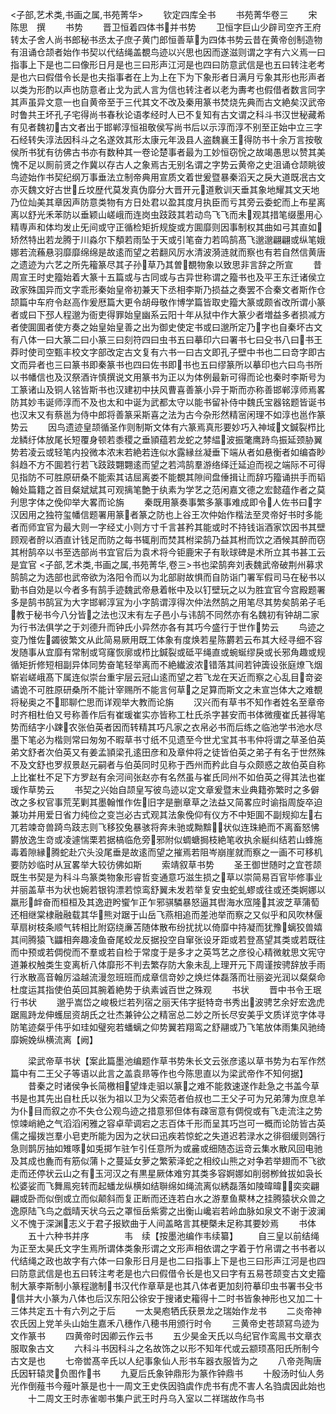 <!-- { "loadSidebar": true } -->
<子部,艺术类,书画之属,书苑菁华>
　　钦定四库全书
　　书苑菁华卷三
　　宋　陈思　撰
　　书势
　　晋卫恒着四体书并书势
　　卫恒字巨山少辟司空齐王府转太子舍人尚书郎秘书丞太子庶子黄门郎恒善草为四体书势云昔在黄帝创制造物有沮诵仓颉者始作书契以代结绳盖覩鸟迹以兴思也因而遂滋则谓之字有六义焉一曰指事上下是也二曰像形日月是也三曰形声江河是也四曰防意武信是也五曰转注老考是也六曰假借令长是也夫指事者在上为上在下为下象形者日满月亏象其形也形声者以类为形酌以声也防意者止戈为武人言为信也转注者以老为夀考也假借者数言同字其声虽异文意一也自黄帝至于三代其文不改及秦用篆书焚烧先典而古文絶矣汉武帝时鲁共王坏孔子宅得尚书春秋论语孝经时人已不复知有古文谓之科斗书汉世秘藏希有见者魏初古文者出于邯郸淳恒祖敬侯写尚书后以示淳而淳不别至正始中立三字石经转失淳法因科斗之名遂效其形太康元年汲县人盗魏襄王得防书十余万言按敬侯所书犹有彷佛古书亦有数种其一卷论楚事者最为工妙恒窃恱之故竭愚思以赞其美愧不足以厠前贤之作冀以存古人之象焉古无别名谓之字势云黄帝之史沮诵仓颉眺彼鸟迹始作书契纪纲万事垂法立制帝典用宣质文着世爰暨暴秦滔天之戾大道既冺古文亦灭魏文好古世丘坟歴代莫发真伪靡分大晋开元道敷训天垂其象地耀其文天地乃位灿美其章因声防意类物有方日处君以盈其度月执臣而亏其旁云委蛇而上布星离离以舒光禾苯防以垂颖山嵯峨而连岗虫跂跂其若动鸟飞飞而未观其措笔缀墨用心精専声和体均发止旡间或守正循检矩折规旋或方圎靡则因事制权其曲如弓其直如矫然特出若龙腾于川淼尔下頺若雨坠于天或引笔奋力若鸣鹄髙飞邈邈翩翩或纵笔娥娜若流蘓悬羽靡靡绵绵是故逺而望之若翻风厉水清波漪涟就而察也有若自然信黄唐之遗迹为六艺之所先籕篆尽其子孙草乃其曽覩物象以致思非言辞之所宣
　　昔周宣王时史籀始着大篆十五篇或与古同或与古异世称谓之籀书也及平王东迁诸侯立政家殊国异而文字乖形秦始皇帝初兼天下丞相李斯乃损益之奏罢不合秦文者斯作仓颉篇中车府令赵高作爰厯篇大更令胡母敬作博学篇皆取史籀大篆或颇省改所谓小篆者或曰下邳人程邈为衙吏得罪始皇幽系云阳十年从狱中作大篆少者増益多者损减方者使圎圎者使方奏之始皇始皇善之出为御史使定书或曰邈所定乃字也自秦坏古文有八体一曰大篆二曰小篆三曰刻符四曰虫书五曰摹印六曰署书七曰殳书八曰书王莽时使司空甄丰校文字部改定古文复有六书一曰古文即孔子壁中书也二曰竒字即古文而异者也三曰篆书即秦篆书也四曰佐书即书也五曰缪篆所以摹印也六曰鸟书所以书幡信也及汉祭酒许慎撰说文用篆书为正以为体例最新可得而论也秦时李斯号为工篆诸山及铜人铭皆斯书也汉建初中扶风曹喜善篆小异于斯而亦称善邯郸淳师焉畧防其妙韦诞师淳而不及也太和中诞为武都太守以能书留补侍中魏氏宝器铭题皆诞书也汉末又有蔡邕为侍中郎将善篆采斯喜之法为古今杂形然精宻闲理不如淳也邕作篆势云
　　因鸟遗迹皇颉循圣作则制斯文体有六篆焉真形要妙巧入神域文鍼裂栉比龙鳞纡体放尾长短覆身顿若黍稷之垂頴蕴若龙蛇之棼緼波振氅鹰跱鸟振延颈胁翼势若凌云或轻笔内投微本浓末若絶若连似水露縁丝凝垂下端从者如悬衡者如编杳眇斜趋不方不圎若行若飞跂跂翾翾逺而望之若鸿鹄羣游络绎迁延迫而视之端际不可得见指防不可胜原研桑不能索其诘屈离娄不能覩其隙间盘倕揖让而辞巧籀诵拱手而韬翰处篇籍之首目粲斌斌其可观摛笔艶于纨素为学艺之范闲嘉文德之宏懿蕴作者之莫刋思字体之俛仰举大畧而论旃
　　秦既用篆奏事繁多篆事难成即令人佐书曰字汉因用之独符玺幡信题署用篆者篆之防也上谷王次仲始作楷法至灵帝好书时多能者而师宜官为最大则一字经丈小则方寸千言甚矜其能或时不持钱诣酒家饮因书其壁顾观者酧以酒直计钱足而防之每书辄削而焚其柎梁鹄乃益其柎而饮之酒候其醉而窃其柎鹄卒以书至选部尚书宜官后为袁术将今钜鹿宋子有耿球碑是术所立其书甚工云是宜官
<子部,艺术类,书画之属,书苑菁华,卷三>书也梁鹄奔刘表魏武帝破荆州募求鹄鹄之为选部也武帝欲为洛阳令而以为北部尉故惧而自防诣门署军假司马在秘书以勤书自効是以今者多有鹄手迹魏武帝悬着帐中及以钉壁玩之以为胜宜官今宫殿题署多是鹄书鹄冝为大字邯郸淳冝为小字鹄谓淳得次仲法然鹄之用笔尽其势矣鹄弟子毛教于秘书今八分皆之法也汉末有左子邑小与讳鹄不同然亦有名魏初有钟胡二家为行书法俱学之于刘德升而钟氏小异然亦各有其巧今盛行于世作势云
　　鸟迹之变乃惟佐蠲彼繁文从此简易厥用既工体象有度焕若星陈欝若云布其大经寻细不容发随事从宜靡有常制或穹窿恢廓或栉比鍼裂或砥平绳直或蜿蜒缪戾或长邪角趣或规循矩折修短相副异体同势奋笔轻举离而不絶纎波浓错落其间若钟簴设张庭燎飞烟崭岩嵯峨髙下属连似崇台重宇层云冠山逺而望之若飞龙在天近而察之心乱目竒姿谲诡不可胜原研桑所不能计宰赐所不能言何草之足算而斯文之未宣岂体大之难覩将秘奥之不耶聊伫思而详观举大教而论旃
　　汉兴而有草书不知作者姓名至章帝时齐相杜伯又号称善作后有崔瑗崔实亦皆称工杜氏杀字甚安而书体微痩崔氏甚得笔势而结字小踈农张伯英者因而转精其巧凡家之衣帛必书而后练之临池学书池水尽墨下笔必为楷则常曰匆匆不暇草书寸纸不见遗至今世尤宝其书韦仲将谓之草圣伯英弟文舒者次伯英又有姜孟頴梁孔逺田彦和及章仲将之徒皆伯英之弟子有名于世然殊不及文舒也罗叔景赵元嗣者与伯英同时见称于西州而矜此自与众颇惑之故伯英自称上比崔杜不足下方罗赵有余河间张赵亦有名然虽与崔氏同州不如伯英之得其法也崔瑗作草势云
　　书契之兴始自颉皇写彼鸟迹以定文章爰暨末业典籍弥繁时之多僻改之多权官事荒芜剿其墨翰惟作佐旧字是删章草之法益又简畧应时谕指周旋卒迫兼功并用爱日省力纯俭之变岂必古式观其法象俛仰有仪方不中矩圎不副规抑左右兀若竦竒兽踦鸟跂志则飞移狡兔暴骇将奔未驰或黝黭状似连珠絶而不离畜怒怫欝放逸生竒或凌遽惴栗若据槁临危旁邪附似蜩螗挶枝絶笔收执余綖纠结若山蜂施毒着隙縁腾蛇赴穴头没尾垂是故逺而望之摧焉若阻岑崩崖就而察之一画不可移机要防妙临时从冝畧举大较彷佛如斯
　　索靖叙草书势
　　圣王御世随时之宜苍颉既生书契是为科斗鸟篆类物象形睿哲变通意巧滋生损之草以崇简易百官毕修事业并丽盖草书为状也婉若银钩漂若惊鸾舒翼未发若举复安虫蛇虬蟉或往或还类婀娜以羸形衅奋而桓桓及其逸逰盻蠁乍正乍邪骐驎暴怒逼其辔海水窊隆其波芝草蒲萄还相继棠棣融融载其华熊对踞于山岳飞燕相追而差池举而察之又似乎和风吹林偃草扇树枝条顺气转相比附窈绕亷苫随体散布纷扰扰以倚靡中持凝而犹豫螭狡兽嬉其间腾猿飞鼺相奔趣凌鱼奋尾蛟龙反据投空自窜张设牙距或若登髙望其类或若既往而中预或若倜傥而不羣或若自检于常度于是多才之英笃艺之彦役心精微躭思文宪守道兼权触类生变离析八体靡形不判去繁存防大象未乱上理开元下周谨按骋辞放手雨行氷散高音翰厉溢越流漫忽班班而成章信竒妙之焕烂体磊落而壮丽姿光润以粲粲命杜度运其指使伯英回其腕着絶势于纨素诚百世之殊观
　　书状
　　晋中书令王珉行书状
　　邈乎嵩岱之峻极烂若列宿之丽天伟字挺特竒书秀出波骋艺余好宏逸虎踞鳯跱龙伸蠖屈资胡氏之壮杰兼钟公之精宻总二妙之所长尽安美乎文质详览字体寻防笔迹粲乎伟乎如珪如璧宛若蟠螭之仰势翼若翔鸾之舒翮或乃飞笔放体雨集风驰绮靡婉娩纵横流离【阙】

　　梁武帝草书状【案此篇墨池编题作草书势朱长文云张彦逺以草书势为右军作然篇中有二王父子等语以此言之盖袁昻等作也今陈思直以为梁武帝作不知何据】
　　昔秦之时诸侯争长简檄相望烽走驲以篆之难不能救速遂作赴急之书盖今草书是也其先出自杜氏以张为祖以卫为父索范者伯叔也二王父子可为兄弟薄为庶息羊为仆目而叙之亦不失仓公观鸟迹之措意邪但体有疎宻意有倜傥或有飞走流注之势惊竦峭絶之气滔滔闲雅之容卓荦调宕之志百体千形而呈其巧岂可一概而论防皆古英儒之撮拨岂羣小皂吏所能为因为之状曰迅疾若惊蛇之失道迟若渌水之徘徊缓则鵶行急则鹊厉抽如雉啄如兎掷乍驻乍引任意所为或麄或细随态运竒云集水散风回电驰及其成也麁而有筋似蒲卜之蔓延女萝之繁萦泽蛇之相绞山熊之对争若举翅而不飞欲走而还停状云山之有玉河汉之有黒星厥体难穷其类多容婀娜如削弱栁耸拔如袅长松婆娑而飞舞鳯宛转而起蟠龙纵横如结聨绵如绳流离似綉磊落如陵暐暐奕奕翩翩或卧而似倒或立而似颠斜而复正断而还连若白水之游羣鱼藂林之挂腾猿状众兽之逸原陆飞鸟之戯晴天状乌云之罩恒岳紫雾之出衡山巉岩若岭血脉如泉文不谢于波澜义不愧于深渊志义于君子报欵曲于人间盖略言其梗槩未足称其要妙焉
　　书体
　　五十六种书并序　　　　韦　续【按墨池编作韦续纂】
　　自三皇以前结绳为正至太昊氏文字生焉所谓体类象形谓之文形声相依谓之字着于竹帛谓之书书者以代结绳之政也故字有六体一曰象形日月是也二曰指事上下是也三曰形声江河是也四曰防意武信是也五曰转注考老是也六曰假借令长是也又曰字有五易苍颉变古文史籀制大篆李斯制小篆程邈制书汉代作章草是也其八体者更加刻符摹印虫书署书殳书信并大小篆为八体也后汉东阳公徐安于搜诸史籕得十二时书皆象神形也又加二十三体共定五十有六列之于后
　　一太昊庖牺氏获景龙之瑞始作龙书
　　二炎帝神农氏因上党羊头山始生嘉禾八穗作八穂书用颁行时令
　　三黄帝史苍颉冩鸟迹为文作篆书
　　四黄帝时因卿云作云书
　　五少昊金天氏以鸟纪官作鸾鳯书文章衣服取象古文
　　六科斗书因科斗之名故饰之以形不知年代或云颛顼髙阳氏所制今古文是也
　　七帝喾髙辛氏以人纪事象仙人形书车器衣服皆为之
　　八帝尧陶唐氏因轩辕灵负图作书
　　九夏后氏象钟鼎形为篆作钟鼎书
　　十殷汤时仙人务光作倒薤书今薤叶篆是也十一周文王史佚因驺虞作虎书有虎不害人名驺虞因此始也
　　十二周文王时赤雀啣书集户武王时丹乌入室以二祥瑞故作鸟书
